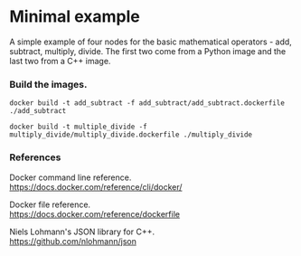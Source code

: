 # Minimal example

A simple example of four nodes for the basic mathematical operators - add, subtract,
multiply, divide. The first two come from a Python image and the last two from a C++ image.


### Build the images.
```
docker build -t add_subtract -f add_subtract/add_subtract.dockerfile ./add_subtract

docker build -t multiple_divide -f multiply_divide/multiply_divide.dockerfile ./multiply_divide
```



### References

Docker command line reference.<br>
https://docs.docker.com/reference/cli/docker/

Docker file reference.<br>
https://docs.docker.com/reference/dockerfile

Niels Lohmann's JSON library for C++.<br>
https://github.com/nlohmann/json


